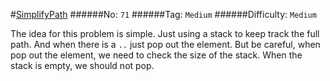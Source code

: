 #[SimplifyPath](https://leetcode.com/problems/simplify-path/)
######No: `71`
######Tag: `Medium`
######Difficulty: `Medium`

The idea for this problem is simple. Just using a stack to keep track the full path.
And when there is a `..` just pop out the element. But be careful, when pop out the
element, we need to check the size of the stack. When the stack is empty, we should
not pop.
